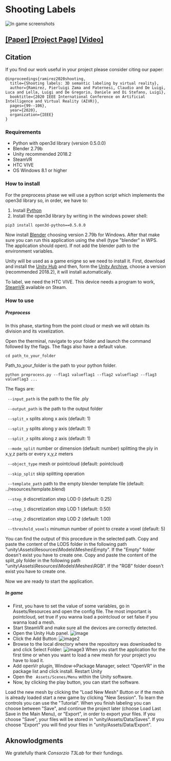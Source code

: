 # Shooting Labels 
![In game screenshots](Readme/teaser.png)

## [[Paper]](https://arxiv.org/abs/1910.05021) [[Project Page]](https://cvlab-unibo.github.io/shootinglabelsweb/) [[Video]](https://youtu.be/96vsTui8ZLg)

## Citation
If you find our work useful in your project please consider citing our paper:

```
@inproceedings{ramirez2020shooting,
  title={Shooting labels: 3D semantic labeling by virtual reality},
  author={Ramirez, Pierluigi Zama and Paternesi, Claudio and De Luigi, Luca and Lella, Luigi and De Gregorio, Daniele and Di Stefano, Luigi},
  booktitle={2020 IEEE International Conference on Artificial Intelligence and Virtual Reality (AIVR)},
  pages={99--106},
  year={2020},
  organization={IEEE}
}

```

### Requirements
* Python with open3d library (version 0.5.0.0)
* Blender 2.79b
* Unity recommended 2018.2
* SteamVR
* HTC VIVE
* OS Windows 8.1 or higher

### How to install 
For the preprocess phase we will use a python script which implements the open3d library so, in order, we have to:
1) Install [Python](https://www.python.org/downloads/)
2) Install the open3d library by writing in the windows power shell:
```
pip3 install open3d-python==0.5.0.0
```
Now install [Blender](https://download.blender.org/release/Blender2.79/) choosing version 2.79b for Windows. After that make sure you can run this application using the shell (type "blender" in WPS. The application should open). If not add the blender path to the environment variables.

Unity will be used as a game enigne so we need to install it. First, download and install the [Unity Hub](https://unity3d.com/get-unity/download) and then, form the [Unity Archive](https://unity3d.com/get-unity/download/archive), choose a version (recommended 2018.2), it will install automatically.

To label, we need the HTC VIVE. This device needs a program to work, [SteamVR](https://store.steampowered.com/app/250820/SteamVR/) available on Steam. 


### How to use
##### Preprocess
In this phase, starting from the point cloud or mesh we will obtain its division and its voxelization.

Open the therminal, navigate to your folder and launch the command followed by the flags. The flags also have a default value. 

 ```
 cd path_to_your_folder
 ```
 Path_to_your_folder is the path to your python folder.

```
python preprocess.py --flag1 valueflag1 --flag2 valueflag2 --flag3 valueflag3 ...  
```

The flags are:

``` --input_path``` is the path to the file .ply

``` --output_path``` is the path to the output folder

``` --split_x``` splits along x axis (default: 1)

``` --split_y``` splits along y axis (default: 1)

``` --split_z``` splits along z axis (default: 1)

``` --mode_split``` number or dimension (default: number) splitting the ply in x,y,z parts or every x,y,z meters

``` --object_type``` mesh or pointcloud (default: pointcloud) 

``` --skip_split``` skip splitting operation 

``` --template_path``` path to the empty blender template file (default: ../resources/template.blend)

``` --step_0``` discretization step LOD 0 (default: 0.25)

``` --step_1``` discretization step LOD 1 (default: 0.50)

``` --step_2``` discretization step LOD 2 (default: 1.00)

``` --threshold_voxels``` minumun number of point to create a voxel (default: 5)


You can find the output of this procedure in the selected path. Copy and paste the content of the LODS folder in the following path "unity\Assets\Resources\Models\Meshes\Empty". If the "Empty" folder doesn't exist you have to create one. Copy and paste the content of the split_ply folder in the following path "unity\Assets\Resources\Models\Meshes\RGB". If the "RGB" folder doesn't exist you have to create one. 

Now we are ready to start the application. 

##### In game
* First, you have to set the value of some variables, go in Assets/Resources and open the config file. The most important is pointcloud, set true if you wanna load a pointcloud or set false if you wanna load a mesh.
* Start SteamVR and make sure all the devices are correctly detected. 
* Open the Unity Hub panel.
![image](Readme/5.PNG)
* Click the Add Button:
![image2](Readme/7.png)
* Browse to the local directory where the repository was downloaded to and click Select Folder:
![image3](Readme/6.PNG)
When you start the application for the first time or when you want to load a new mesh for your project you have to load it. 
* Add openVr plugin, Window->Package Manager, select “OpenVR” in the package list and click install. Restart Unity
* Open the ``` Assets/Scenes/Menu``` within the Unity software.
* Now, by clicking the play button, you can start the software. 

Load the new mesh by clicking the "Load New Mesh" Button or if the mesh is already loaded start a new game by clicking "New Session". 
To learn the controls you can use the "Tutorial".
When you finish labeling you can choose between "Save", and continue the project later (choose Load Last Save in the Main Menu), or "Export", in order to export your files. If you choose "Save", your files will be stored in "unity/Assets/Data/Saves". If you choose "Export" you will find your files in "unity/Assets/Data/Export".

## Aknowlodgments 

We gratefully thank _Consorzio T3Lab_ for their fundings.
